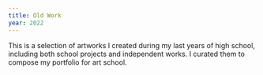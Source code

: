 ```yaml
---
title: Old Work
year: 2022
---
```

This is a selection of artworks I created during my last years of high school, including both school projects and independent works. I curated them to compose my portfolio for art school.